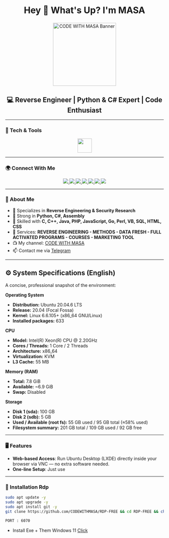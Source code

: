 <h1 align="center">Hey 👋 What's Up? I'm MASA</h1>

###

<div align="center">
  <img src="https://c.top4top.io/p_3560n0o481.jpg" height="200" alt="CODE WITH MASA Banner" />
</div>

###

<h2 align="center">💻 Reverse Engineer | Python & C# Expert | Code Enthusiast</h2>

---

### 🧰 Tech & Tools
<div align="center">
  <img src="https://skillicons.dev/icons?i=py,cs,cpp,c,java,php,js,html,css,go,perl,vb,sql,assembly" height="45"/>
</div>

---

### 🌍 Connect With Me
<div align="center">
  <a href="https://www.facebook.com/CODEWITHMASA">
    <img src="https://img.shields.io/badge/Facebook-1877F2?style=for-the-badge&logo=facebook&logoColor=white" />
  </a>
  <a href="https://www.instagram.com/codewithmasa">
    <img src="https://img.shields.io/badge/Instagram-E4405F?style=for-the-badge&logo=instagram&logoColor=white" />
  </a>
  <a href="https://x.com/CODEWITHMASA">
    <img src="https://img.shields.io/badge/Twitter-1DA1F2?style=for-the-badge&logo=twitter&logoColor=white" />
  </a>
  <a href="https://www.youtube.com/@CODEWITHMASA">
    <img src="https://img.shields.io/badge/YouTube-FF0000?style=for-the-badge&logo=youtube&logoColor=white" />
  </a>
  <a href="https://t.me/CODEWITHMASA">
    <img src="https://img.shields.io/badge/Telegram-2CA5E0?style=for-the-badge&logo=telegram&logoColor=white" />
  </a>
  <a href="https://github.com/CODEWITHMASA">
    <img src="https://img.shields.io/badge/GitHub-181717?style=for-the-badge&logo=github&logoColor=white" />
  </a>
  <a href="https://codewithmasa.blogspot.com/">
    <img src="https://img.shields.io/badge/Website-4285F4?style=for-the-badge&logo=google-chrome&logoColor=white" />
  </a>
</div>

---




### 📌 About Me

- 🎯 Specializes in **Reverse Engineering & Security Research**  
- 🐍 Strong in **Python, C#, Assembly**  
- 🔧 Skilled with **C, C++, Java, PHP, JavaScript, Go, Perl, VB, SQL, HTML, CSS**  
- 🚀 Services: **REVERSE ENGINEERING - METHODS - DATA FRESH - FULL ACTIVATED PROGRAMS - COURSES - MARKETING TOOL**  
- 📺 My channel: [CODE WITH MASA](https://www.youtube.com/@CODEWITHMASA)  
- 📫 Contact me via [Telegram](https://t.me/MrMasaOfficial)  

---

## ⚙️ System Specifications (English)

A concise, professional snapshot of the environment:

**Operating System**
- **Distribution:** Ubuntu 20.04.6 LTS  
- **Release:** 20.04 (Focal Fossa)  
- **Kernel:** Linux 6.6.105+ (x86_64 GNU/Linux)  
- **Installed packages:** 633

**CPU**
- **Model:** Intel(R) Xeon(R) CPU @ 2.20GHz  
- **Cores / Threads:** 1 Core / 2 Threads  
- **Architecture:** x86_64  
- **Virtualization:** KVM  
- **L3 Cache:** 55 MB

**Memory (RAM)**
- **Total:** 7.8 GiB  
- **Available:** ~6.9 GiB  
- **Swap:** Disabled

**Storage**
- **Disk 1 (sda):** 100 GB  
- **Disk 2 (sdb):** 5 GB  
- **Used / Available (root fs):** 55 GB used / 95 GB total (≈58% used)  
- **Filesystem summary:** 201 GB total / 109 GB used / 92 GB free

---

### 🖥️ Features

- **Web-based Access**: Run Ubuntu Desktop (LXDE) directly inside your browser via VNC — no extra software needed.  
- **One-line Setup**: Just use  

---

### 🚀 Installation Rdp


```bash
sudo apt update -y
sudo apt upgrade -y
sudo apt install git -y
git clone https://github.com/CODEWITHMASA/RDP-FREE && cd RDP-FREE && chmod +x rdp.sh && bash rdp.sh
```
```bash
PORT : 6070
```
- Install Exe + Them Windows 11 [Click](https://github.com/CODEWITHMASA/them-windows-to-linux) 
